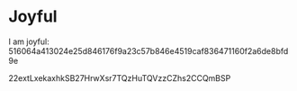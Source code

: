 # Joyful

I am joyful: 516064a413024e25d846176f9a23c57b846e4519caf836471160f2a6de8bfd9e


22extLxekaxhkSB27HrwXsr7TQzHuTQVzzCZhs2CCQmBSP